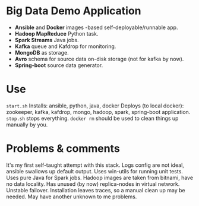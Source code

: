 # Big Data Demo Application

* **Ansible** and **Docker** images -based self-deployable/runnable app.
* **Hadoop MapReduce** Python task.
* **Spark Streams** Java jobs.
* **Kafka** queue and Kafdrop for monitoring.
* **MongoDB** as storage. 
* **Avro** schema for source data on-disk storage (not for kafka by now). 
* **Spring-boot** source data generator.

# Use
```start.sh``` 
Installs: ansible, python, java, docker
Deploys (to local docker): zookeeper, kafka, kafdrop, mongo, hadoop, spark, spring-boot application.
```stop.sh``` stops everything. 
```docker rm``` should be used to clean things up manually by you.

# Problems & comments
It's my first self-taught attempt with this stack.
Logs config are not ideal, ansible swallows up default output.
Uses win-utils for running unit tests.
Uses pure Java for Spark jobs. 
Hadoop images are taken from bitnami, have no data locality.
Has unused (by now) replica-nodes in virtual network.
Unstable failover.
Installation leaves traces, so a manual clean up may be needed.
May have another unknown to me problems.